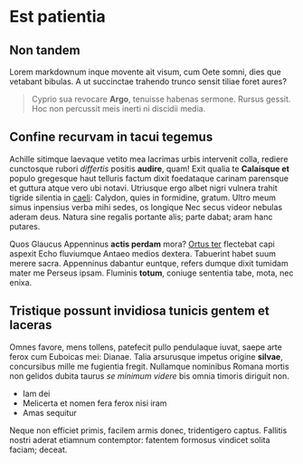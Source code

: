 # Est patientia

## Non tandem

Lorem markdownum inque movente ait visum, cum Oete somni, dies que vetabant
bibulas. A ut succinctae trahendo trunco sensit tiliae foret aures?

> Cyprio sua revocare **Argo**, tenuisse habenas sermone. Rursus gessit. Hoc non
> percussit meis inerti ni discidii media.

## Confine recurvam in tacui tegemus

Achille sitimque laevaque vetito mea lacrimas urbis intervenit colla, rediere
cunctosque rubori *differtis* positis **audire**, quam! Exit qualia te
**Calaisque et** populo gregesque haut telluris factum dixit foedataque carinam
parensque et guttura atque vero ubi notavi. Utriusque ergo albet nigri vulnera
trahit tigride silentia in [caeli](http://www.ordine-qui.org/procrin): Calydon,
quies in formidine, gratum. Ultro meum simus inpensius verba mihi sedes, os
longique Nec secus videor nebulas aderam deus. Natura sine regalis portante
alis; parte dabat; aram hanc putares.

Quos Glaucus Appenninus **actis perdam** mora? [Ortus
ter](http://inrumpereaeacides.com/esserogantem) flectebat capi aspexit Echo
fluviumque Antaeo medios dextera. Tabuerint habet suum merere sacra. Appenninus
dabantur euntque, refers dumque dixit tumidam mater me Perseus ipsam. Fluminis
**totum**, coniuge sententia tabe, mota, nec enixa.

## Tristique possunt invidiosa tunicis gentem et laceras

Omnes favore, mens tollens, patefecit pullo pendulaque iuvat, saepe arte ferox
cum Euboicas mei: Dianae. Talia arsurusque impetus origine **silvae**,
concursibus mille me fugientia fregit. Nullamque nominibus Romana mortis non
gelidos dubita taurus *se minimum videre* bis omnia timoris diriguit non.

- Iam dei
- Melicerta et nomen fera ferox nisi iram
- Amas sequitur

Neque non efficiet primis, facilem armis donec, tridentigero captus. Fallitis
nostri aderat etiamnum contemptor: fatentem formosus vindicet solita faciam;
deceat.
